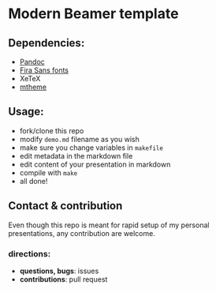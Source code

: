 # Modern Beamer template

## Dependencies:

- [Pandoc](http://pandoc.org/)
- [Fira Sans fonts](https://www.mozilla.org/en-US/styleguide/products/firefox-os/typeface/)
- XeTeX
- [mtheme](https://github.com/matze/mtheme)

## Usage:

- fork/clone this repo
- modify `demo.md` filename as you wish
- make sure you change variables in `makefile`
- edit metadata in the markdown file
- edit content of your presentation in markdown
- compile with `make`
- all done!

## Contact & contribution

Even though this repo is meant for rapid setup of my personal presentations, any contribution are welcome.

### directions:

- __questions, bugs__: issues
- __contributions__: pull request
